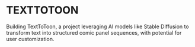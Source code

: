# TEXTTOTOON
Building TextToToon, a project leveraging AI models like Stable Diffusion to transform text into structured comic panel sequences, with potential for user customization.
